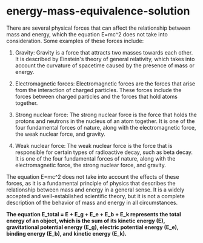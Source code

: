 # energy-mass-equivalence-solution

There are several physical forces that can affect the relationship between mass and energy, which the equation E=mc^2 does not take into consideration. Some examples of these forces include:

1. Gravity: Gravity is a force that attracts two masses towards each other. It is described by Einstein's theory of general relativity, which takes into account the curvature of spacetime caused by the presence of mass or energy.

2. Electromagnetic forces: Electromagnetic forces are the forces that arise from the interaction of charged particles. These forces include the forces between charged particles and the forces that hold atoms together.

3. Strong nuclear force: The strong nuclear force is the force that holds the protons and neutrons in the nucleus of an atom together. It is one of the four fundamental forces of nature, along with the electromagnetic force, the weak nuclear force, and gravity.

4. Weak nuclear force: The weak nuclear force is the force that is responsible for certain types of radioactive decay, such as beta decay. It is one of the four fundamental forces of nature, along with the electromagnetic force, the strong nuclear force, and gravity.

The equation E=mc^2 does not take into account the effects of these forces, as it is a fundamental principle of physics that describes the relationship between mass and energy in a general sense. It is a widely accepted and well-established scientific theory, but it is not a complete description of the behavior of mass and energy in all circumstances.



**The equation E_total = E + E_g + E_e + E_b + E_k represents the total energy of an object, which is the sum of its kinetic energy (E), gravitational potential energy (E_g), electric potential energy (E_e), binding energy (E_b), and kinetic energy (E_k).** 
